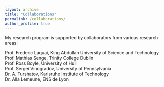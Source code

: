 ```yaml
---
layout: archive
title: "Collaborations"
permalink: /collaborations/
author_profile: true
---
```


My research program is supported by collaborators from various research areas:<br/>

Prof. Frederic Laquai, King Abdullah University of Science and Technology<br/>
Prof. Mathias Senge, Trinity College Dublin<br/>
Prof. Ross Boyle, University of Hull<br/>
Prof. Sergei Vinogradov, University of Pennsylvania<br/>
Dr. A. Turshatov, Karlsruhe Institute of Technology<br/>
Dr. Alla Lemeune, ENS de Lyon
